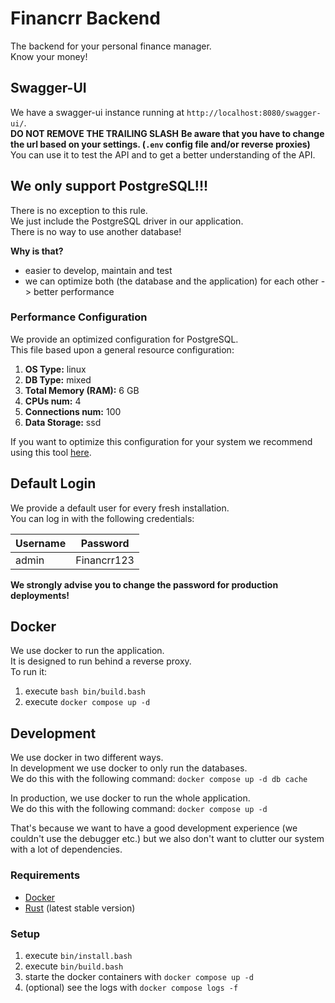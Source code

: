 # Financrr Backend

The backend for your personal finance manager.
<br>
Know your money!

## Swagger-UI

We have a swagger-ui instance running at `http://localhost:8080/swagger-ui/`.<br>
**DO NOT REMOVE THE TRAILING SLASH**
**Be aware that you have to change the url based on your settings. (`.env` config file and/or reverse proxies)**<br>
You can use it to test the API and to get a better understanding of the API.

## We only support PostgreSQL!!!

There is no exception to this rule.<br>
We just include the PostgreSQL driver in our application.<br>
There is no way to use another database!

**Why is that?**<br>

- easier to develop, maintain and test
- we can optimize both (the database and the application) for each other -> better performance

### Performance Configuration

We provide an optimized configuration for PostgreSQL.
<br>
This file based upon a general resource configuration:

1. **OS Type:** linux
2. **DB Type:** mixed
3. **Total Memory (RAM):** 6 GB
4. **CPUs num:** 4
5. **Connections num:** 100
6. **Data Storage:** ssd

If you want to optimize this configuration for your system we recommend using this
tool [here](https://pgtune.leopard.in.ua/).

## Default Login

We provide a default user for every fresh installation.
<br>
You can log in with the following credentials:

| Username | Password    |
|----------|-------------|
| admin    | Financrr123 |

**We strongly advise you to change the password for production deployments!**

## Docker

We use docker to run the application.<br>
It is designed to run behind a reverse proxy.<br>
To run it:

1. execute `bash bin/build.bash`
2. execute `docker compose up -d`

## Development

We use docker in two different ways.<br>
In development we use docker to only run the databases.<br>
We do this with the following command: `docker compose up -d db cache`

In production, we use docker to run the whole application.<br>
We do this with the following command: `docker compose up -d`

That's because we want to have a good development experience (we couldn't use the debugger etc.) but we also don't
want to clutter our system with a lot of dependencies.

### Requirements

- [Docker](https://www.docker.com/)
- [Rust](https://www.rust-lang.org/)  (latest stable version)

### Setup

1. execute `bin/install.bash`
2. execute `bin/build.bash`
3. starte the docker containers with `docker compose up -d`
4. (optional) see the logs with `docker compose logs -f`

